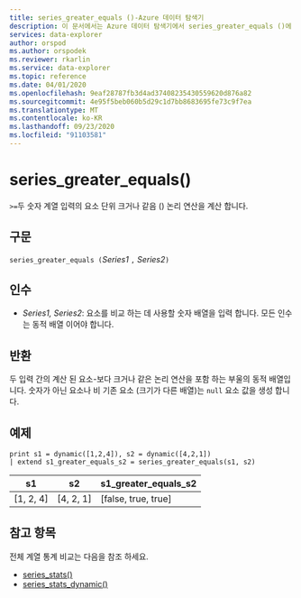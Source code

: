 ```yaml
---
title: series_greater_equals ()-Azure 데이터 탐색기
description: 이 문서에서는 Azure 데이터 탐색기에서 series_greater_equals ()에 대해 설명 합니다.
services: data-explorer
author: orspod
ms.author: orspodek
ms.reviewer: rkarlin
ms.service: data-explorer
ms.topic: reference
ms.date: 04/01/2020
ms.openlocfilehash: 9eaf28787fb3d4ad37408235430559620d876a82
ms.sourcegitcommit: 4e95f5beb060b5d29c1d7bb8683695fe73c9f7ea
ms.translationtype: MT
ms.contentlocale: ko-KR
ms.lasthandoff: 09/23/2020
ms.locfileid: "91103581"
---
```

# <a name="series_greater_equals"></a>series_greater_equals()

`>=`두 숫자 계열 입력의 요소 단위 크거나 같음 () 논리 연산을 계산 합니다.

## <a name="syntax"></a>구문

`series_greater_equals (`*Series1* `,` *Series2*`)`

## <a name="arguments"></a>인수

* *Series1, Series2*: 요소를 비교 하는 데 사용할 숫자 배열을 입력 합니다. 모든 인수는 동적 배열 이어야 합니다. 

## <a name="returns"></a>반환

두 입력 간의 계산 된 요소-보다 크거나 같은 논리 연산을 포함 하는 부울의 동적 배열입니다. 숫자가 아닌 요소나 비 기존 요소 (크기가 다른 배열)는 `null` 요소 값을 생성 합니다.

## <a name="example"></a>예제

<!-- csl: https://help.kusto.windows.net:443/Samples -->
```kusto
print s1 = dynamic([1,2,4]), s2 = dynamic([4,2,1])
| extend s1_greater_equals_s2 = series_greater_equals(s1, s2)
```

|s1|s2|s1_greater_equals_s2|
|---|---|---|
|[1, 2, 4]|[4, 2, 1]|[false, true, true]|

## <a name="see-also"></a>참고 항목

전체 계열 통계 비교는 다음을 참조 하세요.
* [series_stats()](series-statsfunction.md)
* [series_stats_dynamic()](series-stats-dynamicfunction.md)
